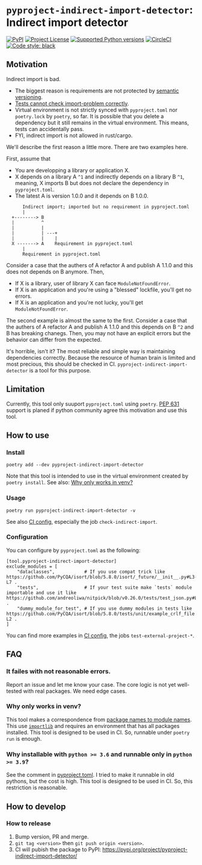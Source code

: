 # `pyproject-indirect-import-detector`: Indirect import detector

[![PyPI](https://img.shields.io/pypi/v/pyproject-indirect-import-detector.svg)](https://pypi.org/project/pyproject-indirect-import-detector)
[![Project License](https://img.shields.io/pypi/l/pyproject-indirect-import-detector.svg)](https://pypi.org/project/pyproject-indirect-import-detector)
[![Supported Python versions](https://img.shields.io/badge/python-3.9-1081c2.svg)](https://pypi.org/project/nitpick/)
[![CircleCI](https://circleci.com/gh/kenoss/pyproject-indirect-import-detector.svg?style=svg)](https://app.circleci.com/pipelines/github/kenoss/pyproject-indirect-import-detector)
[![Code style: black](https://img.shields.io/badge/code%20style-black-000000.svg)](https://github.com/psf/black)

## Motivation

Indirect import is bad.

- The biggest reason is requirements are not protected by [semantic versioning](https://semver.org/).
- [Tests cannot check import-problem correctly](tests/integration_test/case/ng_test_cannot_check_import_problem).
- Virtual environment is not strictly synced with `pyproject.toml` nor `poetry.lock` by `poetry`, so far.  It is possible that you delete a dependency but it still remains in the virtual environment.  This means, tests can accidentally pass.
- FYI, indirect import is not allowed in rust/cargo.

We'll describe the first reason a little more.  There are two examples here.

First, assume that

- You are developping a library or application X.
- X depends on a library A `^1` and indirectly depends on a library B `^1`, meaning, X imports B but does not declare the dependency in `pyproject.toml`.
- The latest A is version 1.0.0 and it depends on B 1.0.0.

```
      Indirect import; imported but no requirement in pyproject.toml
      |
  +--------> B
  |          ^
  |          |
  |          | ---+
  |          |    |
  X -------> A    Requirement in pyproject.toml
      |
      Requirement in pyproject.toml
```

Consider a case that the authers of A refactor A and publish A 1.1.0 and this does not depends on B anymore.  Then,

- If X is a library, user of library X can face `ModuleNotFoundError`.
- If X is an application and you're using a "blessed" lockfile, you'll get no errors.
- If X is an application and you're not lucky, you'll get `ModuleNotFoundError`.

The second example is almost the same to the first.
Consider a case that the authers of A refactor A and publish A 1.1.0 and this depends on B `^2` and B has breaking chanegs.
Then, you may not have an explicit errors but the behavior can differ from the expected.

It's horrible, isn't it?
The most reliable and simple way is maintaining dependencies correctly.
Because the resource of human brain is limited and most precious, this should be checked in CI.
`pyproject-indirect-import-detector` is a tool for this purpose.

## Limitation

Currently, this tool only suuport `pyproject.toml` using `poetry`.
[PEP 631](https://www.python.org/dev/peps/pep-0631/) support is planed if python community agree this motivation and use this tool.

## How to use

### Install

```
poetry add --dev pyproject-indirect-import-detector
```

Note that this tool is intended to use in the virtual environment created by `poetry install`.  See also: [Why only works in venv?](#why-only-works-in-venv)

### Usage

```
poetry run pyproject-indirect-import-detector -v
```

See also [CI config](.circleci/config.yml), especially the job `check-indirect-import`.

### Configuration

You can configure by `pyproject.toml` as the following:

```
[tool.pyproject-indirect-import-detector]
exclude_modules = [
    "dataclasses",           # If you use compat trick like https://github.com/PyCQA/isort/blob/5.8.0/isort/_future/__init__.py#L3-L7 .
    "tests",                 # If your test suite make `tests` module importable and use it like https://github.com/andreoliwa/nitpick/blob/v0.26.0/tests/test_json.py#L6 .
    "dummy_module_for_test", # If you use dummy modules in tests like https://github.com/PyCQA/isort/blob/5.8.0/tests/unit/example_crlf_file.py#L1-L2 .
]
```

You can find more examples in [CI config](.circleci/config.yml), the jobs `test-external-project-*`.

## FAQ

### It failes with not reasonable errors.

Report an issue and let me know your case.
The core logic is not yet well-tested with real packages.
We need edge cases.

### Why only works in venv?

This tool makes a correspondence from [package names to module names](src/pyproject_indirect_import_detector/domain.py).
This use [`importlib`](https://docs.python.org/3/library/importlib.html) and requires an environment that has all packages installed.
This tool is designed to be used in CI.  So, runnable under `poetry run` is enough.

### Why installable with `python >= 3.6` and runnable only in `python >= 3.9`?

See the comment in [pyproject.toml](./pyproject.toml).
I tried to make it runnable in old pythons, but the cost is high.
This tool is designed to be used in CI.  So, this restriction is reasonable.

## How to develop

### How to release

1. Bump version, PR and merge.
2. `git tag <version>` then `git push origin <version>`.
3. CI will pubish the package to PyPI: https://pypi.org/project/pyproject-indirect-import-detector/
